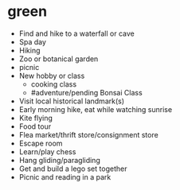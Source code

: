 # green

- Find and hike to a waterfall or cave
- Spa day
- Hiking
- Zoo or botanical garden
- picnic
- New hobby or class
	- cooking class
	- #adventure/pending Bonsai Class
- Visit local historical landmark(s)
- Early morning hike, eat while watching sunrise
- Kite flying
- Food tour
- Flea market/thrift store/consignment store
- Escape room
- Learn/play chess
- Hang gliding/paragliding
- Get and build a lego set together
- Picnic and reading in a park
